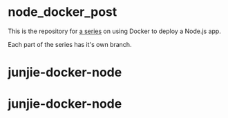 # node_docker_post
This is the repository for [a series](https://medium.com/@pedro.schleder) on using Docker to deploy a Node.js app.

Each part of the series has it's own branch.
# junjie-docker-node
# junjie-docker-node
